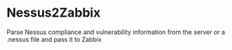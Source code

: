 # Nessus2Zabbix
Parse Nessus compliance and vulnerability information from the server or a .nessus file and pass it to Zabbix
